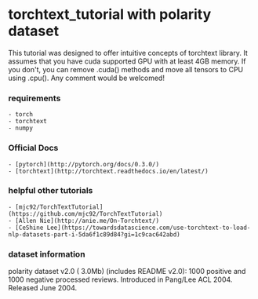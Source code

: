 # torchtext_tutorial with polarity dataset

This tutorial was designed to offer intuitive concepts of torchtext library. It assumes that you have cuda supported GPU with at least 4GB memory. If you don't, you can remove .cuda() methods and move all tensors to CPU using .cpu(). Any comment would be welcomed!

### requirements

    - torch
    - torchtext
    - numpy

### Official Docs 

    - [pytorch](http://pytorch.org/docs/0.3.0/)
    - [torchtext](http://torchtext.readthedocs.io/en/latest/)

### helpful other tutorials

    - [mjc92/TorchTextTutorial](https://github.com/mjc92/TorchTextTutorial)
    - [Allen Nie](http://anie.me/On-Torchtext/)
    - [CeShine Lee](https://towardsdatascience.com/use-torchtext-to-load-nlp-datasets-part-i-5da6f1c89d84?gi=1c9cac642abd)

### dataset information 

polarity dataset v2.0 ( 3.0Mb) (includes README v2.0): 1000 positive and 1000 negative processed reviews. Introduced in Pang/Lee ACL 2004. Released June 2004.
